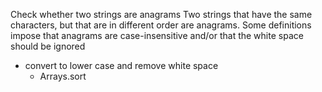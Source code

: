 Check whether two strings are anagrams
Two strings that have the same characters, but that are in different order are anagrams.
Some definitions impose that anagrams are case-insensitive and/or that the white space should be ignored

* convert to lower case and remove white space 
  * Arrays.sort